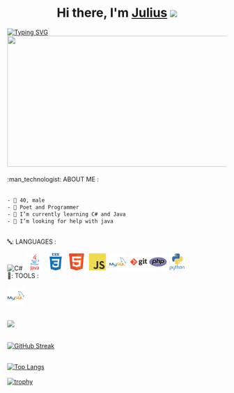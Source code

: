 <h1 align="center">Hi there, I'm <a href="https://juzius.site/" target="_blank">Julius</a> 
    <img src="https://github.com/blackcater/blackcater/raw/main/images/Hi.gif" height="32"/></h1>
    <a href="https://git.io/typing-svg"><img src="https://readme-typing-svg.herokuapp.com?font=Fira+Code&pause=1000&width=435&lines=Student+developer+from+Ukraine" alt="Typing SVG" /></a>
    <div align="center">
      <img src="https://media.giphy.com/media/dWesBcTLavkZuG35MI/giphy.gif" width="600" height="300"/>
    </div>
    <br>
    :man_technologist: ABOUT ME :  
    <br><br>
    
    - 👋 40, male
    - 👀 Poet and Programmer
    - 🌱 I’m currently learning C# and Java
    - 💞️ I’m looking for help with java
    
  <br>
    🔤: LANGUAGES :
    <br><br>
    <div>
      <img src="https://user-images.githubusercontent.com/40461634/114240154-134cc400-9955-11eb-9ee7-84a0a2c7e5ba.png" title="C#" alt="C#" width="40" height="40"/>&nbsp;
      <img src="https://github.com/devicons/devicon/blob/master/icons/java/java-original-wordmark.svg" title="Java" alt="Java" width="40" height="40"/>&nbsp;
      <img src="https://github.com/devicons/devicon/blob/master/icons/css3/css3-plain-wordmark.svg"  title="CSS3" alt="CSS" width="40" height="40"/>&nbsp;
      <img src="https://github.com/devicons/devicon/blob/master/icons/html5/html5-original.svg" title="HTML5" alt="HTML" width="40" height="40"/>&nbsp;
      <img src="https://github.com/devicons/devicon/blob/master/icons/javascript/javascript-original.svg" title="JavaScript" alt="JavaScript" width="40" height="40"/>&nbsp;
      <img src="https://github.com/devicons/devicon/blob/master/icons/mysql/mysql-original-wordmark.svg" title="MySQL"  alt="MySQL" width="40" height="40"/>&nbsp;
      <img src="https://github.com/devicons/devicon/blob/master/icons/git/git-original-wordmark.svg" title="Git" **alt="Git" width="40" height="40"/>
      <img src="https://github.com/devicons/devicon/blob/master/icons/php/php-original.svg" title="PHP" **alt="PHP" width="40" height="40"/>
      <img src="https://github.com/devicons/devicon/blob/master/icons/python/python-original-wordmark.svg" title="PYTHON" **alt="PYTHON" width="40" height="40"/>
    </div>
    🔄: TOOLS :
    <br><br>
    <div>
      <img src="https://github.com/devicons/devicon/blob/master/icons/mysql/mysql-original-wordmark.svg" title="MySQL"  alt="MySQL" width="40" height="40"/>&nbsp;
    </div>
     <br>    
     <br>
<picture>
<source 
  srcset="https://github-readme-stats.vercel.app/api?username=JuliusZiesmann&show_icons=true&theme=prussian"
  media="(prefers-color-scheme: dark)"
/>
<source
  srcset="https://github-readme-stats.vercel.app/api?username=JuliusZiesmann&show_icons=true"
  media="(prefers-color-scheme: light), (prefers-color-scheme: no-preference)"
/>
<img src="https://github-readme-stats.vercel.app/api?username=JuliusZiesmann&show_icons=true" />
</picture>
   <br><br>

   [![GitHub Streak](http://github-readme-streak-stats.herokuapp.com?user=JuliusZiesmann&theme=prussian)](https://git.io/streak-stats)
    <br><br>

   [![Top Langs](https://github-readme-stats.vercel.app/api/top-langs/?username=JuliusZiesmann&layout=compact&theme=prussian&show_icons=true)](https://github.com/anuraghazra/github-readme-stats)
   <br>
   <br>
   [![trophy](https://github-profile-trophy.vercel.app/?username=JuliusZiesmann&theme=algolia)](https://github.com/ryo-ma/github-profile-trophy)
    
    
  <!---
    diplocentrus/diplocentrus is a ✨ special ✨ repository because its `README.md` (this file) appears on your GitHub profile.
    You can click the Preview link to take a look at your changes.
    --->
